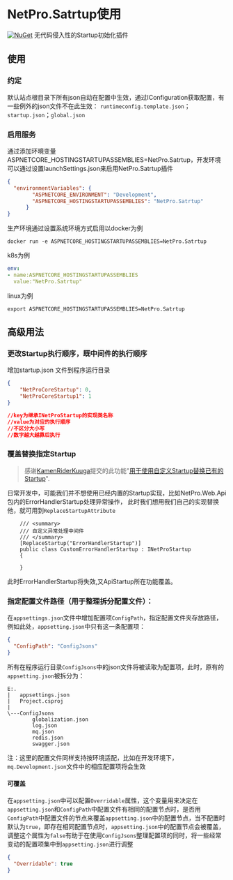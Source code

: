 
# NetPro.Satrtup使用

 [![NuGet](https://img.shields.io/nuget/v/NetPro.Startup.svg)](https://nuget.org/packages/NetPro.Startup)
无代码侵入性的Startup初始化插件

## 使用

### 约定
默认站点根目录下所有json自动在配置中生效，通过IConfiguration获取配置，有一些例外的json文件不在此生效：
`runtimeconfig.template.json`；`startup.json`；`global.json`

### 启用服务

通过添加环境变量ASPNETCORE_HOSTINGSTARTUPASSEMBLIES=NetPro.Satrtup，开发环境可以通过设置launchSettings.json来启用NetPro.Satrtup插件

```json
{ 
  "environmentVariables": {
        "ASPNETCORE_ENVIRONMENT": "Development",
        "ASPNETCORE_HOSTINGSTARTUPASSEMBLIES": "NetPro.Satrtup" 
      }
}

```

生产环境通过设置系统环境方式启用以docker为例

```shell
docker run -e ASPNETCORE_HOSTINGSTARTUPASSEMBLIES=NetPro.Satrtup
```

k8s为例

```yaml
env:
- name:ASPNETCORE_HOSTINGSTARTUPASSEMBLIES
  value:"NetPro.Satrtup"

```
linux为例

```shell
export ASPNETCORE_HOSTINGSTARTUPASSEMBLIES=NetPro.Satrtup
```

## 高级用法

### 更改Startup执行顺序，既中间件的执行顺序

增加startup.json 文件到程序运行目录

```json
{
	"NetProCoreStartup": 0,
	"NetProCoreStartup1": 1
}

//key为继承INetProStartup的实现类名称
//value为对应的执行顺序
//不区分大小写
//数字越大越靠后执行

```

### 覆盖替换指定Startup
>感谢[KamenRiderKuuga](https://github.com/KamenRiderKuuga)提交的此功能"[用于使用自定义Startup替换已有的Startup](https://github.com/LeonKou/NetPro/commit/5c6ffbc191c08105aa6cb30291667c0b5d9af660#diff-cb145826b192a3c244679748c28d91e409ad0fd0b2d68915d385e4f79f5c8a01)".

日常开发中，可能我们并不想使用已经内置的Startup实现，比如NetPro.Web.Api包内的ErrorHandlerStartup处理异常操作，
此时我们想用我们自己的实现替换他，就可用到`ReplaceStartupAttribute`
```
    /// <summary>
    /// 自定义异常处理中间件
    /// </summary>
    [ReplaceStartup("ErrorHandlerStartup")]
    public class CustomErrorHandlerStartup : INetProStartup
    {

    }
```
此时ErrorHandlerStartup将失效,又ApiStartup所在功能覆盖。

### 指定配置文件路径（用于整理拆分配置文件）：

在`appsettings.json`文件中增加配置项`ConfigPath`，指定配置文件夹存放路径，例如此处，`appsetting.json`中只有这一条配置项：

```json
{
  "ConfigPath": "ConfigJsons"
}
```

所有在程序运行目录`ConfigJsons`中的json文件将被读取为配置项，此时，原有的`appsetting.json`被拆分为：

```plaintext
E:.
|   appsettings.json
|   Project.csproj
|
\---ConfigJsons
        globalization.json
        log.json
        mq.json
        redis.json
        swagger.json
```

注：这里的配置文件同样支持按环境适配，比如在开发环境下，`mq.Development.json`文件中的相应配置项将会生效

#### 可覆盖

在`appsetting.json`中可以配置`Overridable`属性，这个变量用来决定在`appsetting.json`和`ConfigPath`中配置文件有相同的配置节点时，是否用`ConfigPath`中配置文件的节点来覆盖`appsetting.json`中的配置节点，当不配置时默认为`true`，即存在相同配置节点时，`appsetting.json`中的配置节点会被覆盖，调整这个属性为`false`有助于在使用`ConfigJsons`整理配置项的同时，将一些经常变动的配置项集中到`appsetting.json`进行调整

```json
{
  "Overridable": true
}
```
